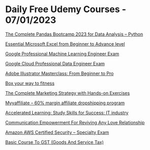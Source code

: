# Daily Free Udemy Courses - 07/01/2023

[The Complete Pandas Bootcamp 2023 for Data Analysis – Python](https://www.udemy.com/course/pandas-for-data-analysis-in-python/?couponCode=E4E29791F6BB6CF7E25D)
[Essential Microsoft Excel from Beginner to Advance level](https://www.udemy.com/course/essential-excel-for-beginner-to-advanced/?couponCode=EXCEL-BUNNY2)
[Google Professional Machine Learning Engineer Exam](https://www.udemy.com/course/google-professional-machine-learning-engineer-exam-z/?couponCode=D28BB966DE9A4D8D00A2)
[Google Cloud Professional Data Engineer Exam](https://www.udemy.com/course/google-cloud-professional-data-engineer-exam-z/?couponCode=523B1235CBAEC8254056)
[Adobe Illustrator Masterclass: From Beginner to Pro](https://www.udemy.com/course/illustrator-master-class/?couponCode=CEE3110271A6027DB1B0)
[Box your way to fitness](https://www.udemy.com/course/box-your-way-to-fitness/?couponCode=A9BF3F305277DA3B3EA5)
[The Complete Marketing Strategy with Hands-on Exercises](https://www.udemy.com/course/the-complete-marketing-strategy/?couponCode=MARKETINGTA21)
[Myyaffiliate – 60% margin affiliate dropshipping program](https://www.udemy.com/course/2022-how-to-win-dropshipping-by-3v-formula-with-tight-budget/?couponCode=221497FD00E791256E58)
[Accelerated Learning: Study Skills for Success: IT industry](https://www.udemy.com/course/accelerated-certification-techniques/?couponCode=266BB261B0D6847A58C9)
[Communication Empowerment For Reviving Any Love Relationship](https://www.udemy.com/course/lets-talk-about-it/?couponCode=LOVEREVIVAL2023)
[Amazon AWS Certified Security – Specialty Exam](https://www.udemy.com/course/aws-certified-security-specialty-exam-j/?couponCode=BB93053E8F371F38D1AD)
[Basic Course To GST (Goods And Service Tax)](https://www.udemy.com/course/basic-course-to-gst-hindi/?couponCode=ONEJAN2023)
